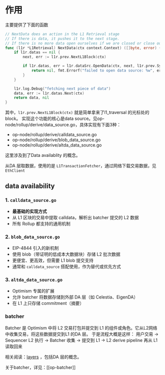 # 作用
主要提供了下面的函数

```go
// NextData does an action in the L1 Retrieval stage
// If there is data, it pushes it to the next stage.
// If there is no more data open ourselves if we are closed or close ourselves if we are open
func (l1r *L1Retrieval) NextData(ctx context.Context) ([]byte, error) {
    if l1r.datas == nil {
        next, err := l1r.prev.NextL1Block(ctx)

        if l1r.datas, err = l1r.dataSrc.OpenData(ctx, next, l1r.prev.SystemConfig().BatcherAddr); err != nil {
            return nil, fmt.Errorf("failed to open data source: %w", err)
        }
    }

    l1r.log.Debug("fetching next piece of data")
    data, err := l1r.datas.Next(ctx)
    return data, nil
}
```
其中，`l1r.prev.NextL1Block(ctx)`  就是简单拿来了l1_traversal 的光标处的block。
实现这个功能的核心是data source。见op-node/rollup/derive/data_source.go，具体实现有下面3种：
- op-node/rollup/derive/calldata_source.go
- op-node/rollup/derive/blob_data_source.go
- op-node/rollup/derive/altda_data_source.go

这里涉及到了Data availablity 的概念。

从DA 层取数据，使用的是 `L1TransactionFetcher`，通过网络下载交易数据，见`EthClient`

## data availability

### 1. `calldata_source.go`

- **最基础的实现方式**
- 从 L1 区块的交易中提取 calldata，解析出 batcher 提交的 L2 数据
- 所有 Rollup 都支持的通用机制

### 2. `blob_data_source.go`

- EIP-4844 引入的新机制
- 使用 blob（带证明的低成本大数据块）存储 L2 批次数据
- 更便宜、更高效，但需要 L1 blob 提交支持
- 通常和 `calldata_source` 搭配使用，作为替代或优先方式

### 3. `altda_data_source.go`

- Optimism 专属的扩展
- 允许 batcher 将数据存储到外部 DA 层（如 Celestia、EigenDA）
- 在 L1 上只存储 commitment（摘要）

### batcher
Batcher 是 Optimism 中将 L2 交易打包并提交到 L1 的组件或角色。它从L2网络中收集交易，将这些数据提交到L1 的DA 层。
于是流程大概是这样：
用户交易 → Sequencer L2 执行 → Batcher 收集 → 提交到 L1 → L2 derive pipeline 再从 L1 读取回来

相关阅读：[layers](https://docs.optimism.io/stack/components) ，包括DA 层的概念。

关于batcher，详见：[[op-batcher]]

